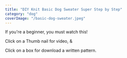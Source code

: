 ```yaml
---
title: "DIY Knit Basic Dog Sweater Super Step by Step"
category: "dog"
coverImage: "/basic-dog-sweater.jpeg"
---
```

If you're a beginner, you must watch this!​

Click on a Thumb nail for video, &

Click on a box for download a written pattern.